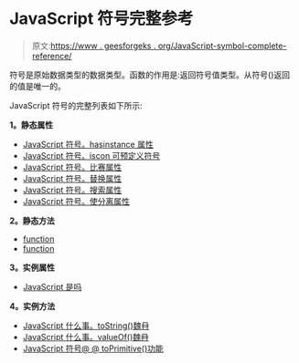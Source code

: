 # JavaScript 符号完整参考

> 原文:[https://www . geesforgeks . org/JavaScript-symbol-complete-reference/](https://www.geeksforgeeks.org/javascript-symbol-complete-reference/)

符号是原始数据类型的数据类型。函数的作用是:返回符号值类型。从符号()返回的值是唯一的。

JavaScript 符号的完整列表如下所示:

**1。静态属性**

*   [JavaScript 符号。hasinstance 属性](https://www.geeksforgeeks.org/javascript-symbol-hasinstance-property/)
*   [JavaScript 符号。iscon 可预定义符号](https://www.geeksforgeeks.org/javascript-symbol-isconcatspreadable-symbol/)
*   [JavaScript 符号。比赛属性](https://www.geeksforgeeks.org/javascript-symbol-match-property/)
*   [JavaScript 符号。替换属性](https://www.geeksforgeeks.org/javascript-symbol-replace-property/)
*   [JavaScript 符号。搜索属性](https://www.geeksforgeeks.org/javascript-symbol-search-property/)
*   [JavaScript 符号。使分离属性](https://www.geeksforgeeks.org/javascript-symbol-split-property/)

**2。静态方法**

*   [function](https://www.geeksforgeeks.org/javascript-symbol-for-function/)
*   [function](https://www.geeksforgeeks.org/javascript-symbol-keyfor-function/)

**3。实例属性**

*   [JavaScript 是吗](https://www.geeksforgeeks.org/javascript-symbol-description-property/)

**4。实例方法**

*   [JavaScript 什么事。toString()魏冄](https://www.geeksforgeeks.org/javascript-symbol-tostring/)
*   [JavaScript 什么事。valueOf()魏冄](https://www.geeksforgeeks.org/javascript-symbol-valueof-function/)
*   [JavaScript 符号@ @ toPrimitive()功能](https://www.geeksforgeeks.org/javascript-symbol-toprimitive-function/)
